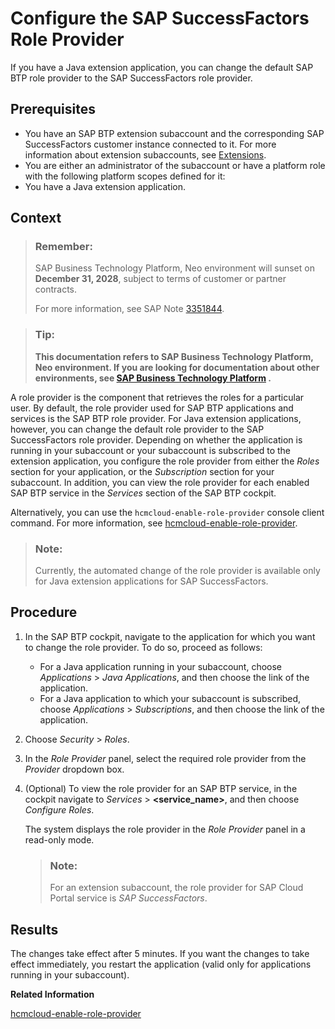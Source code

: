 <!-- loio22bda078a05b4ec99c89df5fba8fc5ca -->

# Configure the SAP SuccessFactors Role Provider

If you have a Java extension application, you can change the default SAP BTP role provider to the SAP SuccessFactors role provider.



## Prerequisites

-   You have an SAP BTP extension subaccount and the corresponding SAP SuccessFactors customer instance connected to it. For more information about extension subaccounts, see [Extensions](https://help.sap.com/viewer/65de2977205c403bbc107264b8eccf4b/Cloud/en-US/08b1effc53634890a525f945017e2edc.html).
-   You are either an administrator of the subaccount or have a platform role with the following platform scopes defined for it:
-   You have a Java extension application.



## Context

> ### Remember:  
> SAP Business Technology Platform, Neo environment will sunset on **December 31, 2028**, subject to terms of customer or partner contracts.
> 
> For more information, see SAP Note [3351844](https://me.sap.com/notes/3351844).

> ### Tip:  
> **This documentation refers to SAP Business Technology Platform, Neo environment. If you are looking for documentation about other environments, see [SAP Business Technology Platform](https://help.sap.com/docs/btp/sap-business-technology-platform/sap-business-technology-platform?version=Cloud) .**

A role provider is the component that retrieves the roles for a particular user. By default, the role provider used for SAP BTP applications and services is the SAP BTP role provider. For Java extension applications, however, you can change the default role provider to the SAP SuccessFactors role provider. Depending on whether the application is running in your subaccount or your subaccount is subscribed to the extension application, you configure the role provider from either the *Roles* section for your application, or the *Subscription* section for your subaccount. In addition, you can view the role provider for each enabled SAP BTP service in the *Services* section of the SAP BTP cockpit.

Alternatively, you can use the `hcmcloud-enable-role-provider` console client command. For more information, see [hcmcloud-enable-role-provider](../50-administration-and-ops-neo/hcmcloud-enable-role-provider-e263f8e.md).

> ### Note:  
> Currently, the automated change of the role provider is available only for Java extension applications for SAP SuccessFactors.



<a name="loio22bda078a05b4ec99c89df5fba8fc5ca__steps_gsd_4gk_jq"/>

## Procedure

1.  In the SAP BTP cockpit, navigate to the application for which you want to change the role provider. To do so, proceed as follows:

    -   For a Java application running in your subaccount, choose *Applications* \> *Java Applications*, and then choose the link of the application.
    -   For a Java application to which your subaccount is subscribed, choose *Applications* \> *Subscriptions*, and then choose the link of the application.

2.  Choose *Security* \> *Roles*.

3.  In the *Role Provider* panel, select the required role provider from the *Provider* dropdown box.

4.  \(Optional\) To view the role provider for an SAP BTP service, in the cockpit navigate to *Services* \> **<service\_name\>**, and then choose *Configure Roles*.

    The system displays the role provider in the *Role Provider* panel in a read-only mode.

    > ### Note:  
    > For an extension subaccount, the role provider for SAP Cloud Portal service is *SAP SuccessFactors*.




## Results

The changes take effect after 5 minutes. If you want the changes to take effect immediately, you restart the application \(valid only for applications running in your subaccount\).

**Related Information**  


[hcmcloud-enable-role-provider](../50-administration-and-ops-neo/hcmcloud-enable-role-provider-e263f8e.md "This command enables the SAP SuccessFactors role provider for the specified Java application.")

